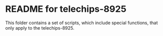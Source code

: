 README for telechips-8925
=========================

This folder contains a set of scripts, which include special functions, that only apply to the telechips-8925.
